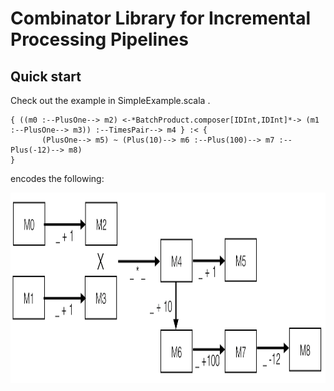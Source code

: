 # Combinator Library for Incremental Processing Pipelines

## Quick start

Check out the example in SimpleExample.scala . 

```
{ ((m0 :--PlusOne--> m2) <-*BatchProduct.composer[IDInt,IDInt]*-> (m1 :--PlusOne--> m3)) :--TimesPair--> m4 } :< {
       (PlusOne--> m5) ~ (Plus(10)--> m6 :--Plus(100)--> m7 :--Plus(-12)--> m8)
}
```

encodes the following:

<img src="pipeline-example.png" width="1000" height="305">

